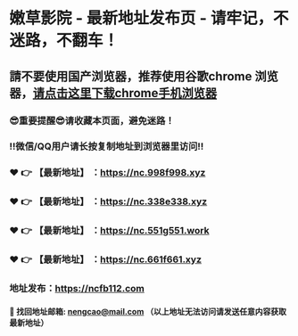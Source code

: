 # 嫩草影院 - 最新地址发布页 - 请牢记，不迷路，不翻车！

## 請不要使用国产浏览器，推荐使用谷歌chrome 浏览器，<a href = "https://www.google.cn/chrome/">请点击这里下载chrome手机浏览器</a>

### :sunglasses:重要提醒:sunglasses:请收藏本页面，避免迷路！
### ‼️微信/QQ用户请长按复制地址到浏览器里访问‼️

### :heart: :point_right: 【最新地址】 ：https://nc.998f998.xyz
### :heart: :point_right: 【最新地址】 ：https://nc.338e338.xyz
### :heart: :point_right: 【最新地址】 ：https://nc.551g551.work
### :heart: :point_right: 【最新地址】 ：https://nc.661f661.xyz

### 地址发布：https://ncfb112.com

#### :e-mail: __找回地址邮箱: nengcao@mail.com （以上地址无法访问请发送任意内容获取最新地址）__
